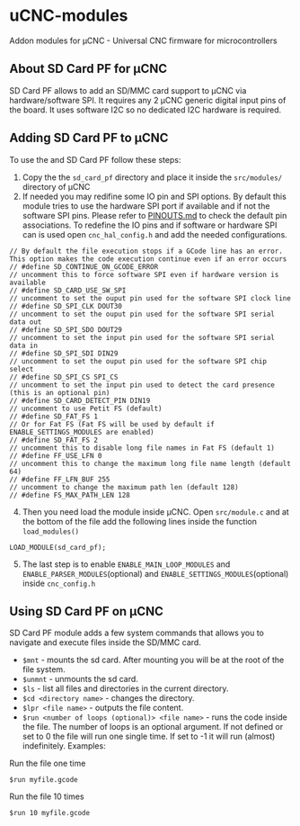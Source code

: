 # uCNC-modules

Addon modules for µCNC - Universal CNC firmware for microcontrollers

## About SD Card PF for µCNC

SD Card PF allows to add an SD/MMC card support to µCNC via hardware/software SPI.
It requires any 2 µCNC generic digital input pins of the board. It uses software I2C so no dedicated I2C hardware is required.

## Adding SD Card PF to µCNC

To use the and SD Card PF follow these steps:

1. Copy the the `sd_card_pf` directory and place it inside the `src/modules/` directory of µCNC
2. If needed you may redifine some IO pin and SPI options. By default this module tries to use the hardware SPI port if available and if not the software SPI pins. Please refer to [PINOUTS.md](https://github.com/Paciente8159/uCNC/blob/master/PINOUTS.md) to check the default pin associations.
To redefine the IO pins and if software or hardware SPI can is used open `cnc_hal_config.h` and add the needed configurations.

```
// By default the file execution stops if a GCode line has an error. This option makes the code execution continue even if an error occurs
// #define SD_CONTINUE_ON_GCODE_ERROR
// uncomment this to force software SPI even if hardware version is available
// #define SD_CARD_USE_SW_SPI
// uncomment to set the ouput pin used for the software SPI clock line
// #define SD_SPI_CLK DOUT30
// uncomment to set the ouput pin used for the software SPI serial data out
// #define SD_SPI_SDO DOUT29
// uncomment to set the input pin used for the software SPI serial data in
// #define SD_SPI_SDI DIN29
// uncomment to set the ouput pin used for the software SPI chip select
// #define SD_SPI_CS SPI_CS
// uncomment to set the input pin used to detect the card presence (this is an optional pin)
// #define SD_CARD_DETECT_PIN DIN19
// uncomment to use Petit FS (default)
// #define SD_FAT_FS 1
// Or for Fat FS (Fat FS will be used by default if ENABLE_SETTINGS_MODULES are enabled)
// #define SD_FAT_FS 2
// uncomment this to disable long file names in Fat FS (default 1)
// #define FF_USE_LFN 0
// uncomment this to change the maximum long file name length (default 64)
// #define FF_LFN_BUF 255
// uncomment to change the maximum path len (default 128)
// #define FS_MAX_PATH_LEN 128
```

4. Then you need load the module inside µCNC. Open `src/module.c` and at the bottom of the file add the following lines inside the function `load_modules()`

```
LOAD_MODULE(sd_card_pf);
```

5. The last step is to enable `ENABLE_MAIN_LOOP_MODULES` and `ENABLE_PARSER_MODULES`(optional) and `ENABLE_SETTINGS_MODULES`(optional) inside `cnc_config.h`

## Using SD Card PF on µCNC

SD Card PF module adds a few system commands that allows you to navigate and execute files inside the SD/MMC card.

* ```$mnt``` - mounts the sd card. After mounting you will be at the root of the file system.
* ```$unmnt``` - unmounts the sd card.
* ```$ls``` - list all files and directories in the current directory.
* ```$cd <directory name>``` - changes the directory.
* ```$lpr <file name>``` - outputs the file content.
* ```$run <number of loops (optional)> <file name>``` - runs the code inside the file. The number of loops is an optional argument. If not defined or set to 0 the file will run one single time. If set to -1 it will run (almost) indefinitely. Examples:

Run the file one time
```
$run myfile.gcode
```

Run the file 10 times
```
$run 10 myfile.gcode
```
